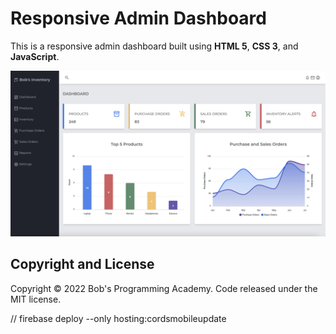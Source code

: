 # Responsive Admin Dashboard

This is a responsive admin dashboard built using **HTML 5**, **CSS 3**, and **JavaScript**.

![plot](https://github.com/BobsProgrammingAcademy/Responsive-Admin-Dashboard/blob/master/images/large.png?raw=true)

## Copyright and License

Copyright © 2022 Bob's Programming Academy. Code released under the MIT license.


// firebase deploy --only hosting:cordsmobileupdate
